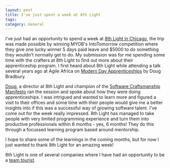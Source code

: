 ```yaml
---
layout: post
title: I've just spent a week at 8th Light
tags: 
category: General
---
```


I've just had an opportunity to spend a week at [8th Light in Chicago](https://8thlight.com/), the trip was made possible by winning MYOB's IntoTomorrow competition where they give one lucky winner 5 days paid leave and $5000 to do something they wouldn't normally get to do. My submission was for me spending some time with the crafters at 8th Light to find out more about their apprenticeship program. I first heard about 8th Light while attending a talk several years ago at Agile Africa on [Modern Day Apprenticeships](https://www.youtube.com/watch?v=ZKRghzP9H7M) by Doug Bradbury. 

[Doug](https://twitter.com/dougbradbury), a director at 8th Light and champion of the [Software Craftsmanship Manifesto](http://manifesto.softwarecraftsmanship.org/) ran the session and spoke about how they were doing apprenticeships. I was intrigued and wanted to learn more and figured a visit to their offices and some time with their people would give me a better insights into if this was a successful way of growing software talent. I've come out for the week really impressed. 8th Light has managed to take people with very limited programming experience and turn them into productive professionals within 6 months - yes, 6 months! They do this through a focussed learning program based around mentorship.

I hope to share some of the learnings in the coming months, but for now I just wanted to thank 8th Light for an amazing week!

8th Light is one of several companies where I have had an opportunity to be a [team tourist](http://blog.markpearl.co.za/Team-Tourism). 
